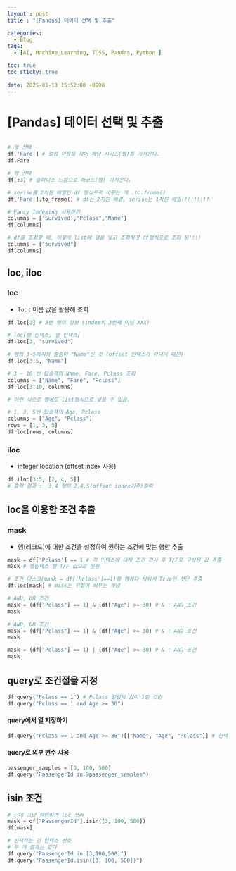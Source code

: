 ```yaml
---
layout : post
title : "[Pandas] 데이터 선택 및 추출"

categories:
  - Blog
tags:
  - [AI, Machine_Learning, TOSS, Pandas, Python ]

toc: true
toc_sticky: true
 
date: 2025-01-13 15:52:00 +0900
---
```


# [Pandas] 데이터 선택 및 추출
```python

# 열 선택
df['Fare'] # 컬럼 이름을 적어 해당 시리즈(열)를 가져온다.
df.Fare

# 행 선택
df[:3] # 슬라이스 느낌으로 레코드(행) 가져온다.
```

```python
# serise를 2차원 배열인 df 형식으로 바꾸는 게 .to.frame()
df['Fare'].to_frame() # df는 2차원 배열, serise는 1차원 배열!!!!!!!!!!
```

```python
# Fancy Indexing 사용하기
columns = ['Survived',"Pclass","Name"]
df[columns]

# df를 조회할 때, 이렇게 list에 열을 넣고 조회하면 df형식으로 조회 됨!!!!
columns = ["survived"]
df[columns]
```

## loc, iloc

### loc
- `loc` : 이름 값을 활용해 조회

```python
df.loc[3] # 3번 행의 정보 (index의 3번째 아님 XXX)
```
```python
# loc[행 인덱스, 열 인덱스]
df.loc[3, "survived"]

# 행의 3~5까지의 컬럼이 "Name"인 것 (offset 인덱스가 아니기 때문)
df.loc[3:5, "Name"]

# 3 ~ 10 번 탑승객의 Name, Fare, Pclass 조회
columns = ["Name", "Fare", "Pclass"]
df.loc[3:10, columns]

```

```python
# 이런 식으로 행에도 list형식으로 넣을 수 있음.

# 1, 3, 5번 탑승객의 Age, Pclass
columns = ["Age", "Pclass"]
rows = [1, 3, 5]
df.loc[rows, columns]
```
### iloc
- integer location (offset index 사용)

```python
df.iloc[3:5, [2, 4, 5]]
# 출력 결과 :  3,4 행의 2,4,5(offset index기준)컬럼
```
## loc을 이용한 조건 추출 
### mask
- 행(레코드)에 대한 조건을 설정하여 원하는 조건에 맞는 행만 추출

```python
mask = df['Pclass'] == 1 # 각 인덱스에 대해 조건 검사 후 T/F로 구성된 값 추출
mask # 행인덱스 별 T/F 값으로 반환
```
```python
# 조건 마스크(mask = df['Pclass']==1)를 행에다 씌워서 True인 것만 추출
df.loc[mask] # mask는 뒤집어 씌우는 개념
```
```python
# AND, OR 조건
mask = (df["Pclass"] == 1) & (df["Age"] >= 30) # & : AND 조건
mask
```
```python
# AND, OR 조건
mask = (df["Pclass"] == 1) & (df["Age"] >= 30) # & : AND 조건
mask

mask = (df["Pclass"] == 1) | (df["Age"] >= 30) # & : AND 조건
mask
```
## query로 조건절을 지정

```python
df.query("Pclass == 1") # Pclass 컬럼의 값이 1인 것만
df.query("Pclass == 1 and Age >= 30")

```
#### query에서 열 지정하기

```python
df.query("Pclass == 1 and Age >= 30")[["Name", "Age", "Pclass"]] # 선택할 열을 리스트로 넣은 것
```
#### query로 외부 변수 사용

```python
passenger_samples = [3, 100, 500]
df.query("PassengerId in @passenger_samples")
```

## isin 조건
```python
# 근데 그냥 웬만하면 loc 쓰라
mask = df["PassengerId"].isin([3, 100, 500]) 
df[mask]
```
```python
# 선택하는 건 인덱스 번호
# 두 개 결과는 같다
df.query("PassengerId in [3,100,500]")
df.query("PassengerId.isin([3, 100, 500])")
```
